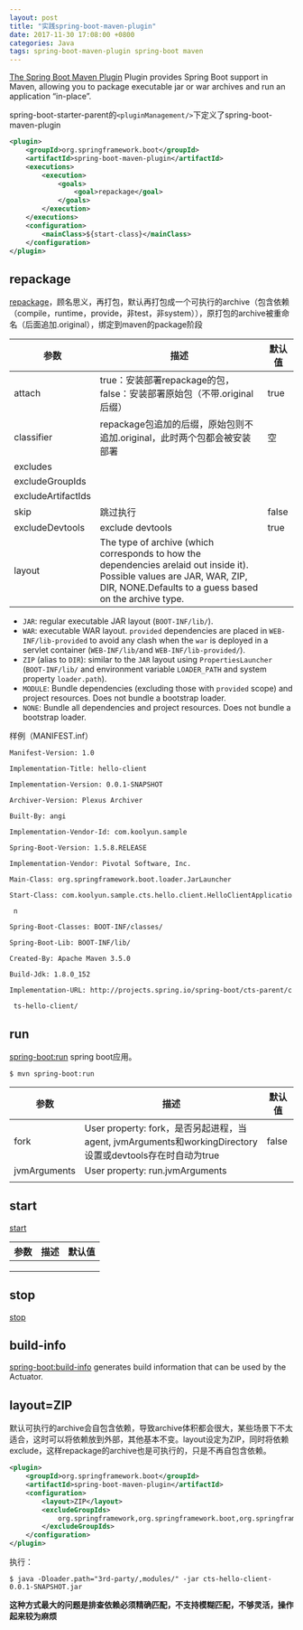 ```yaml
---
layout: post
title: "实践spring-boot-maven-plugin"
date: 2017-11-30 17:08:00 +0800
categories: Java
tags: spring-boot-maven-plugin spring-boot maven
---
```


[The Spring Boot Maven Plugin](https://docs.spring.io/spring-boot/docs/current/maven-plugin/index.html) Plugin provides Spring Boot support in Maven, allowing you to package 
executable jar or war archives and run an application “in-place”.

spring-boot-starter-parent的`<pluginManagement/>`下定义了spring-boot-maven-plugin

```xml
<plugin>
	<groupId>org.springframework.boot</groupId>
	<artifactId>spring-boot-maven-plugin</artifactId>
	<executions>
		<execution>
			<goals>
				<goal>repackage</goal>
			</goals>
		</execution>
	</executions>
	<configuration>
		<mainClass>${start-class}</mainClass>
	</configuration>
</plugin>
```



## repackage

[repackage](https://docs.spring.io/spring-boot/docs/current/maven-plugin/repackage-mojo.html)，顾名思义，再打包，默认再打包成一个可执行的archive（包含依赖（compile，runtime，provide，非test，非system）），原打包的archive被重命名（后面追加.original），绑定到maven的package阶段

| 参数                 | 描述                                       | 默认值   |
| ------------------ | ---------------------------------------- | ----- |
| attach             | true：安装部署repackage的包，false：安装部署原始包（不带.original后缀） | true  |
| classifier         | repackage包追加的后缀，原始包则不追加.original，此时两个包都会被安装部署 | 空     |
| excludes           |                                          |       |
| excludeGroupIds    |                                          |       |
| excludeArtifactIds |                                          |       |
| skip               | 跳过执行                                     | false |
| excludeDevtools    | exclude devtools                         | true  |
| layout             | The type of archive (which corresponds to how the dependencies arelaid out inside it). Possible values are JAR, WAR, ZIP, DIR, NONE.Defaults to a guess based on the archive type. |       |

- `JAR`: regular executable JAR layout (`BOOT-INF/lib/`).
- `WAR`: executable WAR layout. `provided` dependencies are placed in `WEB-INF/lib-provided` to avoid any clash when the `war` is deployed in a servlet container (`WEB-INF/lib/`and `WEB-INF/lib-provided/`).
- `ZIP` (alias to `DIR`): similar to the `JAR` layout using `PropertiesLauncher` (`BOOT-INF/lib/` and environment variable `LOADER_PATH` and system property `loader.path`).
- `MODULE`: Bundle dependencies (excluding those with `provided` scope) and project resources. Does not bundle a bootstrap loader.
- `NONE`: Bundle all dependencies and project resources. Does not bundle a bootstrap loader.

样例（MANIFEST.inf）

```properties
Manifest-Version: 1.0

Implementation-Title: hello-client

Implementation-Version: 0.0.1-SNAPSHOT

Archiver-Version: Plexus Archiver

Built-By: angi

Implementation-Vendor-Id: com.koolyun.sample

Spring-Boot-Version: 1.5.8.RELEASE

Implementation-Vendor: Pivotal Software, Inc.

Main-Class: org.springframework.boot.loader.JarLauncher

Start-Class: com.koolyun.sample.cts.hello.client.HelloClientApplicatio

 n

Spring-Boot-Classes: BOOT-INF/classes/

Spring-Boot-Lib: BOOT-INF/lib/

Created-By: Apache Maven 3.5.0

Build-Jdk: 1.8.0_152

Implementation-URL: http://projects.spring.io/spring-boot/cts-parent/c

 ts-hello-client/
```



## run

[spring-boot:run](https://docs.spring.io/spring-boot/docs/current/maven-plugin/run-mojo.html) spring boot应用。

```shell
$ mvn spring-boot:run
```

| 参数           | 描述                                       | 默认值   |
| ------------ | ---------------------------------------- | ----- |
| fork         | User property: fork，是否另起进程，当agent, jvmArguments和workingDirectory设置或devtools存在时自动为true | false |
| jvmArguments | User property: run.jvmArguments          |       |
|              |                                          |       |

### 

## start

[start](https://docs.spring.io/spring-boot/docs/current/maven-plugin/start-mojo.html)

| 参数   | 描述   | 默认值  |
| ---- | ---- | ---- |
|      |      |      |
|      |      |      |
|      |      |      |



## stop

[stop](https://docs.spring.io/spring-boot/docs/current/maven-plugin/stop-mojo.html)

## build-info

[spring-boot:build-info](https://docs.spring.io/spring-boot/docs/current/maven-plugin/build-info-mojo.html) generates build information that can be used by the Actuator.

## layout=ZIP

默认可执行的archive会自包含依赖，导致archive体积都会很大，某些场景下不太适合，这时可以将依赖放到外部，其他基本不变。layout设定为ZIP，同时将依赖exclude，这样repackage的archive也是可执行的，只是不再自包含依赖。

```xml
<plugin>
    <groupId>org.springframework.boot</groupId>
    <artifactId>spring-boot-maven-plugin</artifactId>
    <configuration>
        <layout>ZIP</layout>
        <excludeGroupIds>
            org.springframework,org.springframework.boot,org.springframework.cloud
        </excludeGroupIds>
    </configuration>
</plugin>
```

执行：

```shell
$ java -Dloader.path="3rd-party/,modules/" -jar cts-hello-client-0.0.1-SNAPSHOT.jar 
```

**这种方式最大的问题是排查依赖必须精确匹配，不支持模糊匹配，不够灵活，操作起来较为麻烦**